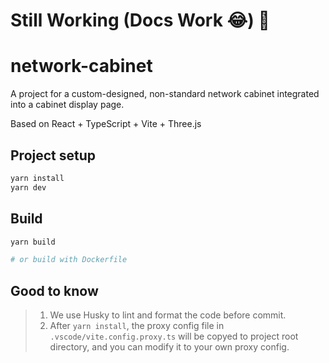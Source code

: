 # Still Working (Docs Work 😂) 🚧

# network-cabinet

A project for a custom-designed, non-standard network cabinet integrated into a cabinet display page.

Based on React + TypeScript + Vite + Three.js

## Project setup

```bash
yarn install
yarn dev
```

## Build

```bash
yarn build

# or build with Dockerfile
```

## Good to know

> 1. We use Husky to lint and format the code before commit.
> 2. After `yarn install`, the proxy config file in `.vscode/vite.config.proxy.ts` will be copyed to project root directory, and you can modify it to your own proxy config.
